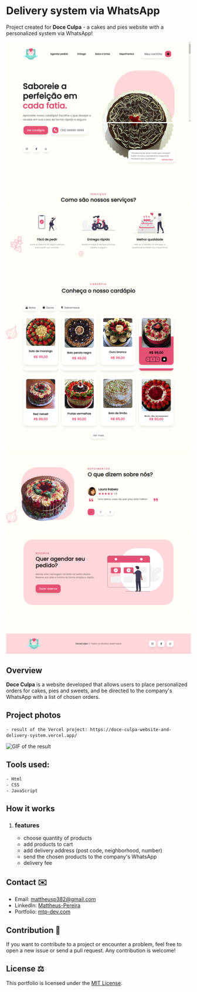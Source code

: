 # Delivery system via WhatsApp

Project created for **Doce Culpa** - a cakes and pies website with a personalized system via WhatsApp!

![Home](img/screenshots/Screenshot%201.png)
![start](img/screenshots/Screenshot%202.png)
![services](img/screenshots/Screenshot%203.png)
![menu](img/screenshots/Screenshot%204.png)
![menu](img/screenshots/Screenshot%205.png)
![testimonials](img/screenshots/Screenshot%206.png)
![scheduling](img/screenshots/Screenshot%207.png)
![footer](img/screenshots/Screenshot%208.png)

## Overview

**Doce Culpa** is a website developed that allows users to place personalized orders for cakes, pies and sweets, and be directed to the company's WhatsApp with a list of chosen orders.

## Project photos

    - result of the Vercel project: https://doce-culpa-website-and-delivery-system.vercel.app/

![GIF of the result](img/gif/2024-01-18-15-41-05-_online-video-cutter.com_.gif)



## Tools used:
    - Html
    - CSS
    - JavaScript


## How it works

1. ### features
    - choose quantity of products
    - add products to cart
    - add delivery address (post code, neighborhood, number)
    - send the chosen products to the company's WhatsApp
    - delivery fee


## Contact ✉️

- Email: mattheusp382@gmail.com
- LinkedIn: [Mattheus-Pereira](https://www.linkedin.com/in/mattheuspereira/)
- Portfolio: [mtp-dev.com](https://mtpdev.com.br/)

## Contribution 🤝

If you want to contribute to a project or encounter a problem, feel free to open a new issue or send a pull request. Any contribution is welcome!

## License ⚖️

This portfolio is licensed under the [MIT License](https://opensource.org/licenses/MIT).